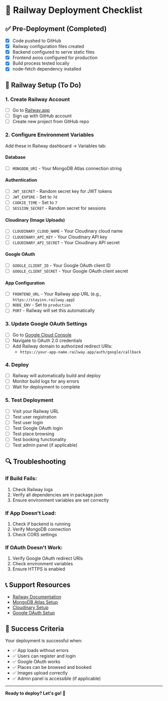 # 🚀 Railway Deployment Checklist

## ✅ Pre-Deployment (Completed)
- [x] Code pushed to GitHub
- [x] Railway configuration files created
- [x] Backend configured to serve static files
- [x] Frontend axios configured for production
- [x] Build process tested locally
- [x] node-fetch dependency installed

## 🔧 Railway Setup (To Do)

### 1. Create Railway Account
- [ ] Go to [Railway.app](https://railway.app)
- [ ] Sign up with GitHub account
- [ ] Create new project from GitHub repo

### 2. Configure Environment Variables
Add these in Railway dashboard → Variables tab:

#### Database
- [ ] `MONGODB_URI` - Your MongoDB Atlas connection string

#### Authentication
- [ ] `JWT_SECRET` - Random secret key for JWT tokens
- [ ] `JWT_EXPIRE` - Set to `7d`
- [ ] `COOKIE_TIME` - Set to `7`
- [ ] `SESSION_SECRET` - Random secret for sessions

#### Cloudinary (Image Uploads)
- [ ] `CLOUDINARY_CLOUD_NAME` - Your Cloudinary cloud name
- [ ] `CLOUDINARY_API_KEY` - Your Cloudinary API key
- [ ] `CLOUDINARY_API_SECRET` - Your Cloudinary API secret

#### Google OAuth
- [ ] `GOOGLE_CLIENT_ID` - Your Google OAuth client ID
- [ ] `GOOGLE_CLIENT_SECRET` - Your Google OAuth client secret

#### App Configuration
- [ ] `FRONTEND_URL` - Your Railway app URL (e.g., `https://stayinn.railway.app`)
- [ ] `NODE_ENV` - Set to `production`
- [ ] `PORT` - Railway will set this automatically

### 3. Update Google OAuth Settings
- [ ] Go to [Google Cloud Console](https://console.cloud.google.com)
- [ ] Navigate to OAuth 2.0 credentials
- [ ] Add Railway domain to authorized redirect URIs:
  - `https://your-app-name.railway.app/auth/google/callback`

### 4. Deploy
- [ ] Railway will automatically build and deploy
- [ ] Monitor build logs for any errors
- [ ] Wait for deployment to complete

### 5. Test Deployment
- [ ] Visit your Railway URL
- [ ] Test user registration
- [ ] Test user login
- [ ] Test Google OAuth login
- [ ] Test place browsing
- [ ] Test booking functionality
- [ ] Test admin panel (if applicable)

## 🔍 Troubleshooting

### If Build Fails:
1. Check Railway logs
2. Verify all dependencies are in package.json
3. Ensure environment variables are set correctly

### If App Doesn't Load:
1. Check if backend is running
2. Verify MongoDB connection
3. Check CORS settings

### If OAuth Doesn't Work:
1. Verify Google OAuth redirect URIs
2. Check environment variables
3. Ensure HTTPS is enabled

## 📞 Support Resources

- [Railway Documentation](https://docs.railway.app)
- [MongoDB Atlas Setup](https://docs.atlas.mongodb.com)
- [Cloudinary Setup](https://cloudinary.com/documentation)
- [Google OAuth Setup](https://developers.google.com/identity/protocols/oauth2)

## 🎯 Success Criteria

Your deployment is successful when:
- ✅ App loads without errors
- ✅ Users can register and login
- ✅ Google OAuth works
- ✅ Places can be browsed and booked
- ✅ Images upload correctly
- ✅ Admin panel is accessible (if applicable)

---

**Ready to deploy? Let's go! 🚀** 